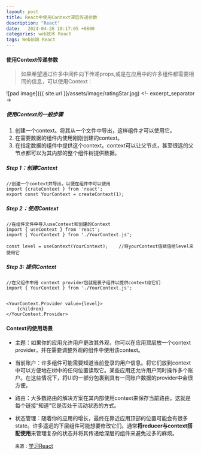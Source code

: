 ```yaml
---
layout: post
title: React中使用Context深层传递参数
description: "React"
date:   2024-04-26 10:17:05 +0800
categories: web技术 React
tags: Web前端 React
---
```

#### 使用Context传递参数
>如果希望通过许多中间件向下传递props,或是在应用中的许多组件都需要相同的信息，可以使用Context：

![pad image]({{ site.url }}/assets/image/ratingStar.jpg)
<!- excerpt_separator ->
##### 使用Context的一般步骤
1. 创建一个context。将其从一个文件中导出，这样组件才可以使用它。
2. 在需要数据的组件内使用刚刚创建的context。
3. 在指定数据的组件中提供这个context。context可以让父节点，甚至很远的父节点都可以为其内部的整个组件树提供数据。

##### Step 1：创建Context 
```
//创建一个context并导出，以便在组件中可以使用
import {crateContext } from 'react';
export const YourContext = createContext(1);
```
##### Step 2：使用Context
```
//在组件文件中导入useContext和创建的Context
import { useContext } from 'react';
import { YourContext } from './YourContext.js';

const level = useContext(YourContext);    //将yourContext值赋值给level来使用它
```

##### Step 3: 提供Context
```
//在父组件中用 context provider包就是裹子组件以提供context绘它们
import { YourContext } from './YourContext.js';


<YourContext.Provider value={level}>
    {children}
</YourContext.Provider>

```
#### Context的使用场景
- 主题：如果你的应用允许用户更改其外观，你可以在应用顶层放一个context provider，并在需要调整外观的组件中使用该context。
- 当前账户：许多组件可能需要知道当前登录的用户信息。将它们放到context中可以方便地在树中的任何位置读取它。某些应用还允许用户同时操作多个账户。在这些情况下，将UI的一部分包裹到具有一同账户数据的provider中会很方便。
- 路由：大多数路由的解决方案在其内部使用context来保存当前路由。这就是每个链接“知道”它是否处于活动状态的方式。
- 状态管理：随着你的应用的增长，最终在靠近应用顶部的位置可能会有很多state。许多遥远的下层组件可能想要修改它们。通常**将reducer与context搭配使用**来管理复杂的状态并将其传递给深层的组件来避免过多的麻烦。

   `来源：`[学习React](https://zh-hans.react.dev/learn/passing-data-deeply-with-context)